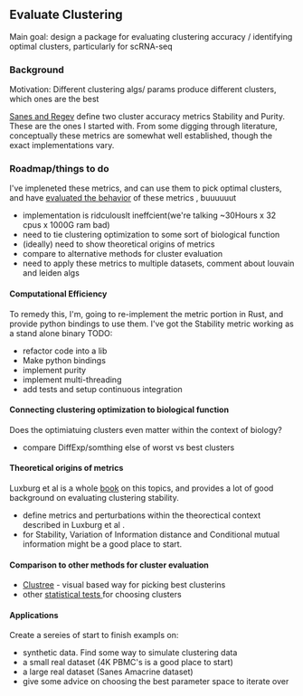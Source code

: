 ## Evaluate Clustering

Main goal: design a package for evaluating clustering accuracy / identifying optimal clusters, particularly for scRNA-seq

### Background

Motivation: Different clustering algs/ params produce different clusters, which ones are the best 

[Sanes and Regev](https://www.sciencedirect.com/science/article/pii/S0092867416310078?via%3Dihub#app2) define two cluster accuracy metrics Stability and Purity. These are the ones I started with. From some digging through literature, conceptually these metrics are somewhat well established, though the exact implementations vary.

### Roadmap/things to do

I've impleneted these metrics, and can use them to pick optimal clusters, and have [evaluated the behavior](https://github.com/davemcg/scEiaD/blob/subCellType/analysis/clusterEval_metrix_analysis.ipynb) of these metrics , buuuuuut
- implementation is ridculouslt ineffcient(we're talking ~30Hours x 32 cpus x 1000G ram bad)
- need to tie clustering optimization to some sort of biological function
- (ideally) need to show theoretical origins of metrics 
- compare to alternative methods for cluster evaluation
- need to apply these metrics to multiple datasets, comment about louvain and leiden algs 

#### Computational Efficiency

To remedy this, I'm, going to re-implement the metric portion in Rust, and provide python bindings to use them. I've got the Stability metric working as a stand alone binary
TODO:
- refactor code into a lib
- Make python bindings 
- implement purity
- implement multi-threading
- add tests and setup continuous integration

#### Connecting clustering optimization to biological function

Does the optimiatuing clusters even matter within the context of biology?
- compare DiffExp/somthing else of worst vs best clusters

#### Theoretical origins of metrics

Luxburg et al is a whole [book](https://arxiv.org/pdf/1007.1075.pdf) on this topics, and provides a lot of good background on evaluating clustering stability. 
- define metrics and perturbations within the theorectical context described in Luxburg et al .
- for Stability, Variation of Information distance and Conditional mutual information might be a good place to start.

#### Comparison to other methods for cluster evaluation

- [Clustree](https://github.com/lazappi/clustree) - visual based way for picking best clusterins 
- other [statistical tests ](https://en.wikipedia.org/wiki/Cluster_analysis#Internal_evaluation)for choosing clusters 

#### Applications 

Create a sereies of start to finish exampls on:
- synthetic data. Find some way to simulate clustering data 
- a small real dataset (4K PBMC's is a good place to start)
- a large real dataset (Sanes Amacrine dataset)
- give some advice on choosing the best parameter space to iterate over
